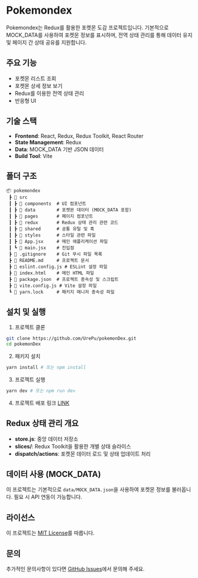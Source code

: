 # Pokemondex

Pokemondex는 Redux를 활용한 포켓몬 도감 프로젝트입니다. 기본적으로 MOCK_DATA를 사용하여 포켓몬 정보를 표시하며, 전역 상태 관리를 통해 데이터 유지 및 페이지 간 상태 공유를 지원합니다.

## 주요 기능

- 포켓몬 리스트 조회
- 포켓몬 상세 정보 보기
- Redux를 이용한 전역 상태 관리
- 반응형 UI

## 기술 스택

- **Frontend**: React, Redux, Redux Toolkit, React Router
- **State Management**: Redux
- **Data**: MOCK_DATA 기반 JSON 데이터
- **Build Tool**: Vite

## 폴더 구조

```
📦 pokemondex
 ┣ 📂 src
 ┃ ┣ 📂 components  # UI 컴포넌트
 ┃ ┣ 📂 data        # 포켓몬 데이터 (MOCK_DATA 포함)
 ┃ ┣ 📂 pages       # 페이지 컴포넌트
 ┃ ┣ 📂 redux       # Redux 상태 관리 관련 코드
 ┃ ┣ 📂 shared      # 공통 유틸 및 훅
 ┃ ┣ 📂 styles      # 스타일 관련 파일
 ┃ ┣ 📜 App.jsx     # 메인 애플리케이션 파일
 ┃ ┗ 📜 main.jsx    # 진입점
 ┣ 📜 .gitignore    # Git 무시 파일 목록
 ┣ 📜 README.md     # 프로젝트 문서
 ┣ 📜 eslint.config.js # ESLint 설정 파일
 ┣ 📜 index.html    # 메인 HTML 파일
 ┣ 📜 package.json  # 프로젝트 종속성 및 스크립트
 ┣ 📜 vite.config.js # Vite 설정 파일
 ┗ 📜 yarn.lock     # 패키지 매니저 종속성 파일
```

## 설치 및 실행

1. 프로젝트 클론

```sh
git clone https://github.com/UrePu/pokemonDex.git
cd pokemonDex
```

2. 패키지 설치

```sh
yarn install # 또는 npm install
```

3. 프로젝트 실행

```sh
yarn dev # 또는 npm run dev
```

4. 프로젝트 배포 링크
[LINK](https://pokemon-dex-git-rtk-urepus-projects.vercel.app/)
## Redux 상태 관리 개요

- **store.js**: 중앙 데이터 저장소
- **slices/**: Redux Toolkit을 활용한 개별 상태 슬라이스
- **dispatch/actions**: 포켓몬 데이터 로드 및 상태 업데이트 처리

## 데이터 사용 (MOCK_DATA)

이 프로젝트는 기본적으로 `data/MOCK_DATA.json`을 사용하여 포켓몬 정보를 불러옵니다. 필요 시 API 연동이 가능합니다.

## 라이선스

이 프로젝트는 [MIT License](./LICENSE)를 따릅니다.

## 문의

추가적인 문의사항이 있다면 [GitHub Issues](https://github.com/UrePu/pokemonDex/issues)에서 문의해 주세요.

